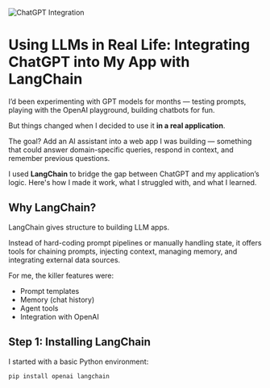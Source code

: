 ![ChatGPT Integration](https://media.licdn.com/dms/image/v2/D4D12AQGJQ--eqeRgjA/article-cover_image-shrink_600_2000/article-cover_image-shrink_600_2000/0/1686412328065?e=2147483647&v=beta&t=vh6w5xbVxNV5Fy4K7-rHC4c_yMg69IKPUOXST1sIFLU)

# Using LLMs in Real Life: Integrating ChatGPT into My App with LangChain

I’d been experimenting with GPT models for months — testing prompts, playing with the OpenAI playground, building chatbots for fun.

But things changed when I decided to use it **in a real application**.  

The goal? Add an AI assistant into a web app I was building — something that could answer domain-specific queries, respond in context, and remember previous questions.

I used **LangChain** to bridge the gap between ChatGPT and my application’s logic. Here's how I made it work, what I struggled with, and what I learned.

## Why LangChain?

LangChain gives structure to building LLM apps.  

Instead of hard-coding prompt pipelines or manually handling state, it offers tools for chaining prompts, injecting context, managing memory, and integrating external data sources.

For me, the killer features were:

- Prompt templates  
- Memory (chat history)  
- Agent tools  
- Integration with OpenAI  

## Step 1: Installing LangChain

I started with a basic Python environment:

```bash
pip install openai langchain

